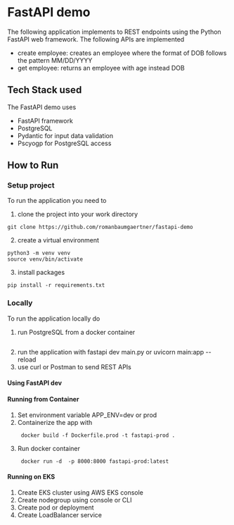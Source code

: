 # FastAPI demo 

The following application implements to REST endpoints using the Python FastAPI web framework. The following APIs are implemented

- create employee: creates an employee where the format of DOB follows the pattern MM/DD/YYYY
- get employee: returns an employee with age instead DOB

## Tech Stack used

The FastAPI demo uses

- FastAPI framework
- PostgreSQL
- Pydantic for input data validation
- Pscyogp for PostgreSQL access


## How to Run

### Setup project
To run the application you need to 

1. clone the project into your work directory
```
git clone https://github.com/romanbaumgaertner/fastapi-demo
```
2. create a virtual environment

```
python3 -m venv venv
source venv/bin/activate
```

3. install packages
```
pip install -r requirements.txt
```

### Locally

To run the application locally do

1. run PostgreSQL from a docker container
   ```
   ```
3. run the application with fastapi dev main.py or  uvicorn main:app --reload
4. use curl or Postman to send REST APIs 

#### Using FastAPI dev

#### Running from Container

1. Set environment variable APP_ENV=dev or prod
2. Containerize the app with
   ```
    docker build -f Dockerfile.prod -t fastapi-prod .
   ```
3. Run docker container
   ```
    docker run -d  -p 8000:8000 fastapi-prod:latest
   ```

#### Running on EKS

1. Create EKS cluster using AWS EKS console
2. Create nodegroup using console or CLI
3. Create pod or deployment
4. Create LoadBalancer service

   
